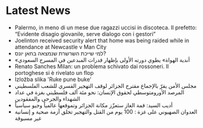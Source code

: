 # Latest News
-  Palermo, in meno di un mese due ragazzi uccisi in discoteca. Il prefetto: “Evidente disagio giovanile, serve dialogo con i gestori”
-  Joelinton received security alert that home was being raided while in attendance at Newcastle v Man City
-  למי שייכת השרשרת שנמצאה בחאן יונס?
-  «أندية الهواة» يطوي دورته الأولى بإظهار قدرات المبدعين في المسرح السعودي
-  Renato Sanches Milan: un problema schivato dai rossoneri. Il portoghese si è rivelato un flop
-  Izložba slika 'Ruke pune buke'
-  مجلس الأمن يقرّ بالإجماع مقترح الجزائر لوقف التهجير القسري للشعب الفلسطيني
-  المرصد الأورومتوسطي لحقوق الإنسان: نحو مئة ألف فلسطيني بغزة في عداد الشهداء والجرحى والمفقودين
-  أديب السيد: قمة الغاز ستعزّز مكانة الجزائر وتموقعها عالمياً وجيو سياسياً
-  العدوان الصهيوني على غزة : 100 يوم من القتل والتهجير تخلق أزمة صحية و إنسانية غير مسبوقة
